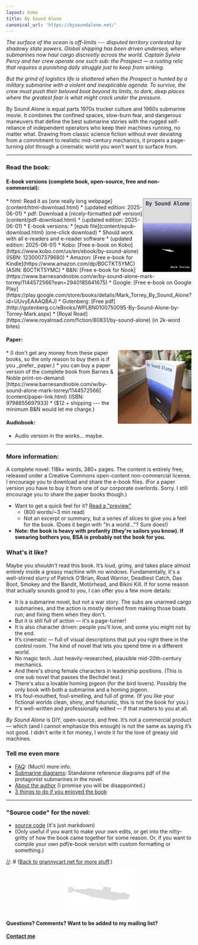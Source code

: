```yaml
---
layout: home
title: By Sound Alone
canonical_url: 'https://bysoundalone.net/'
---
```


_The surface of the ocean is off-limits --- disputed territory contested
by shadowy state powers. Global shipping has been driven undersea,
where submarines now haul cargo discreetly across the world. Captain
Sylvia Percy and her crew operate one such sub: the *Prospect* — a
rusting relic that requires a punishing daily struggle just to keep from
sinking._

_But the grind of logistics life is shattered when the *Prospect* is
hunted by a military submarine with a violent and inexplicable agenda.
To survive, the crew must push their beloved boat beyond its limits, to
dark, deep places where the greatest fear is what might crack under the
pressure._

By Sound Alone is equal parts 1970s trucker culture and 1960s submarine
movie. It combines the confined spaces, slow-burn fear, and dangerous
maneuvers that define the best submarine stories with the rugged
self-reliance of independent operators who keep their machines running,
no matter what. Drawing from classic science fiction without ever
deviating from a commitment to realistic mid-century mechanics, it
propels a page-turning plot through a cinematic world you won’t want
to surface from.

----------------------------------------

### Read the book: 

#### E-book versions (complete book, open-source, free and non-commercial):
<img style="float:right; border:1px solid #FFFFFF;" alt="mini cover" src="assets/images/mini-cover.png" height=200px>
* html: Read it as [one really long webpage](content/html-download.html)
    * (updated edition: 2025-06-01)
* pdf: Download a [nicely-formatted pdf version](content/pdf-download.html)
    * (updated edition: 2025-06-01)
* E-book versions:
	* [epub file](content/epub-download.html) (one-click download)
		* Should work with all e-readers and e-reader software
        * (updated edition: 2025-06-01)
    * Kobo: [Free e-book on Kobo](https://www.kobo.com/us/en/ebook/by-sound-alone) (ISBN: 1230007379680)
    * Amazon: [Free e-book for Kindle](https://www.amazon.com/dp/B0CTKT5YMC) (ASIN: B0CTKT5YMC)
    * B&N: [Free e-book for Nook](https://www.barnesandnoble.com/w/by-sound-alone-mark-torrey/1144572566?ean=2940185641675)
	* Google: [Free e-book on Google Play](https://play.google.com/store/books/details/Mark_Torrey_By_Sound_Alone?id=UUvyEAAAQBAJ)
	* Gutenberg: [Free pdf](http://gutenberg.cc/eBooks/WPLBN0100750095-By-Sound-Alone-by-Torrey-Mark.aspx)
* [Royal Road](https://www.royalroad.com/fiction/80831/by-sound-alone) (in 2k-word bites)

#### Paper: 
<img style="float:right; border:1px solid #FFFFFF;" alt="paper book with Pawpaw" src="assets/images/pawpaw-cover.png" height=200px>
* (I don't get any money from these paper books, so the only reason to buy them is if you _prefer_ paper.)
* you can buy a paper version of the complete book from Barnes & Noble print-on-demand: [https://www.barnesandnoble.com/w/by-sound-alone-mark-torrey/1144572566](content/paper-link.html) (ISBN: 9798855697933)
    * ($12 + shipping --- the minimum B&N would let me charge.) 

#### Audiobook:
* Audio version in the works... maybe.

----------------------------------------

### More information:
A complete novel: 118k+ words, 380+ pages. The content is entirely free,
released under a Creative Commons open-content non-commercial license.
I encourage you to download and share the e-book files. (For a paper
version you have to buy it from one of our corporate overlords. Sorry. I
still encourage you to share the paper books though.)

* Want to get a quick feel for it? [Read a "preview"](_posts/2024-03-01-preview.md)
    * (800 words/~3 min read)
    * Not an excerpt or summary, but a series of slices to give you a feel for the book. (Does it begin with "In a world..."? Sure does!) 
* **Note: the book is heavy with profanity (they're sailors you know). If swearing bothers you, BSA is probably not the book for you.**

[//]: # (Removed this bullet 2024-01-13: Not ready to commit to a whole book yet? Here's a short story I'm working on that is set in the same universe, still with plenty of submarine action: Untitled Short Story 13k wordscontent/untitled-submarine-short-story.md)

### What's it like? 
Maybe you _shouldn't_ read this book. It’s loud, grimy, and takes
place almost entirely inside a greasy machine with no windows.
Fundamentally, it's a well-stirred slurry of Patrick O'Brian, Road
Warrior, Deadliest Catch, Das Boot, Smokey and the Bandit, Motörhead,
and Bikini Kill. If for some reason that actually sounds good to you, I
can offer you a few more details:

* It is a submarine novel, but not a war story. The subs are unarmed cargo submarines, and the action is mostly derived from making those boats run, and fixing them when they don't.
* But it is still full of action — it's a page-turner!
* It is also character driven: people you’ll love, and some you might not by the end.
* It’s cinematic — full of visual descriptions that put you right there in the control room. The kind of novel that lets you spend time in a different world.
* No magic tech. Just heavily-researched, plausible mid-20th-century mechanics.
* And there's strong female characters in leadership positions. (This is one sub novel that passes the Bechdel test.)
* There's also a lovable homing pigeon (for the bird lovers). Possibly the only book with both a submarine and a homing pigeon.
* It’s foul-mouthed, foul-smelling, and full of grime. (If you like your fictional worlds clean, shiny, and futuristic, this is not the book for you.) 
* It's well-written and professionally edited — if that matters to you at all.

_By Sound Alone_ is DIY, open-source, and free. It’s not a commercial
product — which (and I cannot emphasize this enough) is not the same
as saying it’s not good. I didn't write it for money, I wrote it for
the love of greasy old machines.

### Tell me even more
* [FAQ](content/FAQ): (Much) more info.
* [Submarine diagrams](content/diagrams-download.html): Standalone reference diagrams pdf of the protagonist submarines in the novel.
* [About the author](content/about-the-author) (I promise you will be disappointed.)
* [3 things to do if you enjoyed the book](content/what-to-do-if-you-enjoyed-the-book)

----------------------------------------

### "Source code" for the novel:
* [source code](http://github.com/grannycart/by-sound-alone_source/) (it's just markdown) 
* (Only useful if you want to make your own edits, or get into the nitty-gritty of how the book came together for some reason. Or, if you want to compile your own pdf/e-book version with custom formatting or something.)

[//]: # ([Back to grannycart.net for more stuff](http://grannycart.net/).)

[//]: # (Enable above link back to grannycart only after grannycart is really built out as a serious thing. since I want to be able to send out the sub book link without sending out the grannycart link right at the moment.)

[//]: # (Eventually, when/if there is more than one story, this page should maybe be re-oriented towards the series, rather than the one book. Each story should just be part of this page, maybe. Depending on how the titles end up of course.)
  
<center><img src="assets/images/Gnat-silhowhite.png"></center>

#### Questions? Comments? Want to be added to my mailing list?
**[Contact me](https://grannycart.net/contact)**


